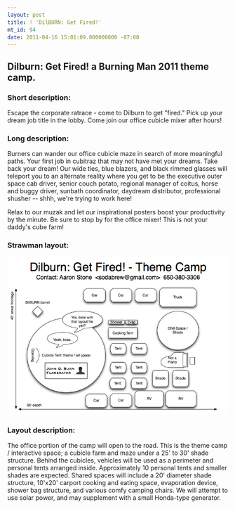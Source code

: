 ```yaml
---
layout: post
title: ! 'DilBURN: Get Fired!'
mt_id: 94
date: 2011-04-16 15:01:09.000000000 -07:00
---
```

## Dilburn: Get Fired! a Burning Man 2011 theme camp.

### Short description:
Escape the corporate ratrace - come to Dilburn to get "fired." Pick up your
dream job title in the lobby. Come join our office cubicle mixer after hours!

### Long description:
Burners can wander our office cubicle maze in search of more meaningful paths.
Your first job in cubitraz that may not have met your dreams. Take back your
dream! Our wide ties, blue blazers, and black rimmed glasses will teleport you
to an alternate reality where you get to be the executive outer space cab
driver, senior couch potato, regional manager of coitus, horse and buggy
driver, sunbath coordinator, daydream distributor, professional shusher --
shhh, we're trying to work here!

Relax to our muzak and let our inspirational posters boost your productivity by
the minute. Be sure to stop by for the office mixer! This is not your daddy's
cube farm!

### Strawman layout:
![Dilburn Layout](files/dilburn-layout.jpg)

### Layout description:
The office portion of the camp will open to the road. This is the theme camp /
interactive space; a cubicle farm and maze under a 25' to 30' shade structure.
Behind the cubicles, vehicles will be used as a perimeter and personal tents
arranged inside. Approximately 10 personal tents and smaller shades are
expected. Shared spaces will include a 20' diameter shade structure, 10'x20'
carport cooking and eating space, evaporation device, shower bag structure, and
various comfy camping chairs. We will attempt to use solar power, and may
supplement with a small Honda-type generator.
